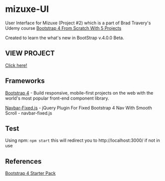 # mizuxe-UI

User Interface for Mizuxe (Project #2) which is a part of Brad Travery's Udemy course [Bootstrap 4 From Scratch With 5 Projects](https://www.udemy.com/bootstrap-4-from-scratch-with-5-projects/learn/v4/overview)

Created to learn the what's new in BootStrap v.4.0.0 Beta.

## VIEW PROJECT
[Click here!](https://kjmitchelljr.github.io/mizuxe-UI/src/index.html)

## Frameworks
[Bootstrap 4](https://getbootstrap.com/) - Build responsive, mobile-first projects on the web with the world's most popular front-end component library.

[Navbar-Fixed.js](https://www.jqueryscript.net/menu/jQuery-Plugin-Fixed-Bootstrap-4-Nav-Smooth-Scroll-navbar-fixed-js.html) - jQuery Plugin For Fixed Bootstrap 4 Nav With Smooth Scroll - navbar-fixed.js

## Test
Using npm:
`npm start`
this will redirect you to http://localhost:3000/ if not in use

## References 
[Bootstrap 4 Starter Pack](https://github.com/bradtraversy/bs4starter)
